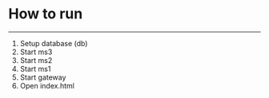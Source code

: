# How to run
------------

1. Setup database (db)
2. Start ms3
3. Start ms2
4. Start ms1
5. Start gateway
6. Open index.html

